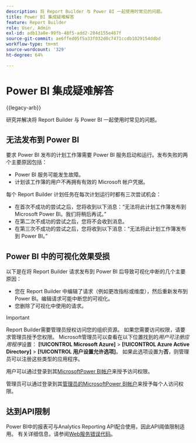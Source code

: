```yaml
---
description: 将 Report Builder 与 Power BI 一起使用时常见的问题。
title: Power BI 集成疑难解答
feature: Report Builder
role: User, Admin
exl-id: adb13a0e-99fb-48f5-add2-204d155e467f
source-git-commit: ae6ffed05f5a33f032d0c7471ccdb1029154ddbd
workflow-type: tm+mt
source-wordcount: '329'
ht-degree: 64%

---
```


# Power BI 集成疑难解答

{{legacy-arb}}

研究并解决将 Report Builder 与 Power BI 一起使用时常见的问题。

## 无法发布到 Power BI

要求 Power BI 发布的计划工作簿需要 Power BI 服务启动和运行。发布失败的两个主要原因包括：

* Power BI 服务可能发生故障。
* 计划该工作簿的用户不再拥有有效的 Microsoft 帐户凭据。

每个 Report Builder 计划任务在每次计划运行时都有三次尝试机会：

* 在首次不成功的尝试之后，您将收到以下消息：“无法将此计划工作簿发布到 Microsoft Power BI。我们将稍后再试。”
* 在第二次不成功的尝试之后，您将不会收到消息。
* 在第三次不成功的尝试之后，您将收到以下消息：“无法将此计划工作簿发布到 Power BI。”

## Power BI 中的可视化效果受损

以下是在将 Report Builder 请求发布到 Power BI 后导致可视化中断的几个主要原因：

* 您在 Report Builder 中编辑了请求（例如更改指标或维度），然后重新发布到 Power BI。编辑请求可能中断您的可视化。
* 您删除了可视化中使用的请求。

>[!IMPORTANT]
>
>Report Builder需要管理员授权访问您的组织资源。 如果您需要访问权限，请要求管理员授予您权限。
> Microsoft管理员可以查看在以下位置找到的&#x200B;*用户可注册应用程序*&#x200B;设置： **[!UICONTROL Microsoft Azure]** > **[!UICONTROL Azure Active Directory]** > **[!UICONTROL 用户设置允许选项]**。 如果此选项设置为&#x200B;**否**，则管理员可以注册这些类型的应用程序。

用户可以通过登录到其[MicrosoftPower BI帐户](https://login.microsoftonline.com/common/oauth2/authorize?response_type=code&amp;prompt=logint&amp;client_id=8d84f6d8-29a4-4484-a670-589b32400278&amp;redirect_uri=https%3a%2f%2fmy.omniture.com%2fsc15%2farb%2flogin.html&amp;resource=https%3a%2f%2fanalysis.windows.net%2fpowerbi%2fapi&amp;locale=en_US)来授予访问权限。

管理员可以通过登录到其[管理员的MicrosoftPower BI帐户](https://login.microsoftonline.com/common/oauth2/authorize?response_type=code&amp;prompt=admin_consent&amp;client_id=8d84f6d8-29a4-4484-a670-589b32400278&amp;redirect_uri=https%3a%2f%2fmy.omniture.com%2fsc15%2farb%2flogin.html&amp;resource=https%3a%2f%2fanalysis.windows.net%2fpowerbi%2fapi&amp;locale=en_US)来授予每个人访问权限。

## 达到API限制

Power BI中的报表可与Analytics Reporting API配合使用，因此API阈值限制适用。 有关详细信息，请参阅[Web服务错误代码](https://github.com/AdobeDocs/analytics-1.4-apis/blob/3dda746890743c2098256719d6595109b7748262/docs/getting-started/c_Web_Services_Error_Codes.md)。
